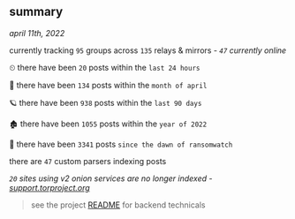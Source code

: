 
## summary
_april 11th, 2022_

currently tracking `95` groups across `135` relays & mirrors - _`47` currently online_

⏲ there have been `20` posts within the `last 24 hours`

🦈 there have been `134` posts within the `month of april`

🪐 there have been `938` posts within the `last 90 days`

🏚 there have been `1055` posts within the `year of 2022`

🦕 there have been `3341` posts `since the dawn of ransomwatch`

there are `47` custom parsers indexing posts

_`20` sites using v2 onion services are no longer indexed - [support.torproject.org](https://support.torproject.org/onionservices/v2-deprecation/)_

> see the project [README](https://github.com/thetanz/ransomwatch#ransomwatch--) for backend technicals
